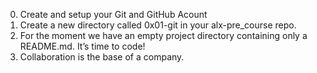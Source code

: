 0. Create and setup your Git and GitHub Acount
1. Create a new directory called 0x01-git in your alx-pre_course repo.
2. For the moment we have an empty project directory containing only a README.md. It’s time to code!
3.  Collaboration is the base of a company.
